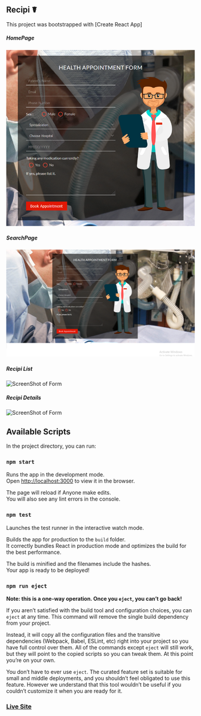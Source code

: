 ## Recipi ☤

This project was bootstrapped with [Create React App]

##### HomePage
![ScreenShot of Form](screenshots/a.png)

##### SearchPage
![ScreenShot of Form](screenshots/b.png)

##### Recipi List
![ScreenShot of Form](screenshots/c.png)

##### Recipi Details
![ScreenShot of Form](screenshots/d.png)

## Available Scripts

In the project directory, you can run:

### `npm start`

Runs the app in the development mode.<br />
Open [http://localhost:3000](http://localhost:3000) to view it in the browser.

The page will reload if Anyone make edits.<br />
You will also see any lint errors in the console.

### `npm test`

Launches the test runner in the interactive watch mode.<br />


Builds the app for production to the `build` folder.<br />
It correctly bundles React in production mode and optimizes the build for the best performance.

The build is minified and the filenames include the hashes.<br />
Your app is ready to be deployed!



### `npm run eject`

**Note: this is a one-way operation. Once you `eject`, you can’t go back!**

If you aren’t satisfied with the build tool and configuration choices, you can `eject` at any time. This command will remove the single build dependency from your project.

Instead, it will copy all the configuration files and the transitive dependencies (Webpack, Babel, ESLint, etc) right into your project so you have full control over them. All of the commands except `eject` will still work, but they will point to the copied scripts so you can tweak them. At this point you’re on your own.

You don’t have to ever use `eject`. The curated feature set is suitable for small and middle deployments, and you shouldn’t feel obligated to use this feature. However we understand that this tool wouldn’t be useful if you couldn’t customize it when you are ready for it.

### [Live Site](https://recipi-find.netlify.app/)

